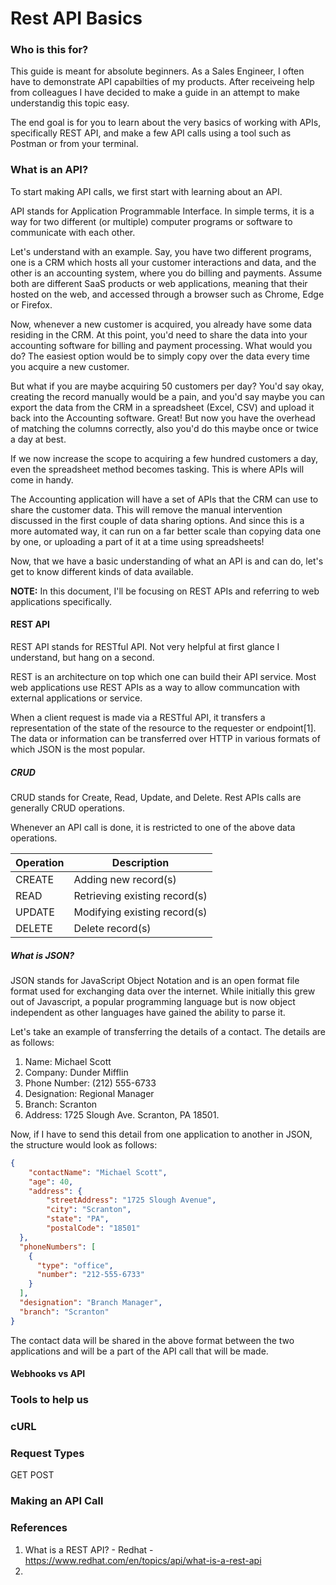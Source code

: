 # Rest API Basics

### Who is this for?

This guide is meant for absolute beginners. As a Sales Engineer, I often have to demonstrate API capabilties of my products. After receiveing help from colleagues I have decided to make a guide in an attempt to make understandig this topic easy. 

The end goal is for you to learn about the very basics of working with APIs, specifically REST API, and make a few API calls using a tool such as Postman or from your terminal. 

### What is an API?

To start making API calls, we first start with learning about an API. 

API stands for Application Programmable Interface. In simple terms, it is a way for two different (or multiple) computer programs or software to communicate with each other. 

Let's understand with an example. Say, you have two different programs, one is a CRM which hosts all your customer interactions and data, and the other is an accounting system, where you do billing and payments. Assume both are different SaaS products or web applications, meaning that their hosted on the web, and accessed through a browser such as Chrome, Edge or Firefox. 

Now, whenever a new customer is acquired, you already have some data residing in the CRM. At this point, you'd need to share the data into your accounting software for billing and payment processing. What would you do? The easiest option would be to simply copy over the data every time you acquire a new customer. 

But what if you are maybe acquiring 50 customers per day? You'd say okay, creating the record manually would be a pain, and you'd say maybe you can export the data from the CRM in a spreadsheet (Excel, CSV) and upload it back into the Accounting software. Great! But now you have the overhead of matching the columns correctly, also you'd do this maybe once or twice a day at best.

If we now increase the scope to acquiring a few hundred customers a day, even the spreadsheet method becomes tasking. This is where APIs will come in handy. 

The Accounting application will have a set of APIs that the CRM can use to share the customer data. This will remove the manual intervention discussed in the first couple of data sharing options. And since this is a more automated way, it can run on a far better scale than copying data one by one, or uploading a part of it at a time using spreadsheets!

Now, that we have a basic understanding of what an API is and can do, let's get to know different kinds of data available. 

**NOTE:** In this document, I'll be focusing on REST APIs and referring to web applications specifically.  

#### REST API

REST API stands for RESTful API. Not very helpful at first glance I understand, but hang on a second. 

REST is an architecture on top which one can build their API service. Most web applications use REST APIs as a way to allow communcation with external applications or service. 

When a client request is made via a RESTful API, it transfers a representation of the state of the resource to the requester or endpoint[1]. The data or information can be transferred over HTTP in various formats of which JSON is the most popular. 

##### CRUD

CRUD stands for Create, Read, Update, and Delete. Rest APIs calls are generally CRUD operations. 

Whenever an API call is done, it is restricted to one of the above data operations. 

| **Operation** | **Description**               |
|---------------|-------------------------------|
| CREATE        | Adding new record(s)          |
| READ          | Retrieving existing record(s) |
| UPDATE        | Modifying existing record(s)  |
| DELETE        | Delete record(s)              |

##### What is JSON?

JSON stands for JavaScript Object Notation and is an open format file format used for exchanging data over the internet. While initially this grew out of Javascript, a popular programming language but is now object independent as other languages have gained the ability to parse it. 

Let's take an example of transferring the details of a contact. The details are as follows:

1. Name: Michael Scott
2. Company: Dunder Mifflin
3. Phone Number: (212) 555-6733
4. Designation: Regional Manager
5. Branch: Scranton
6. Address: 1725 Slough Ave. Scranton, PA 18501. 

Now, if I have to send this detail from one application to another in JSON, the structure would look as follows:

```JSON
{
    "contactName": "Michael Scott",
    "age": 40,
    "address": {
        "streetAddress": "1725 Slough Avenue",
        "city": "Scranton",
        "state": "PA",
        "postalCode": "18501"
  },
  "phoneNumbers": [
    {
      "type": "office",
      "number": "212-555-6733"
    }
  ],
  "designation": "Branch Manager",
  "branch": "Scranton"
}
```

The contact data will be shared in the above format between the two applications and will be a part of the API call that will be made.

#### Webhooks vs API



### Tools to help us


### cURL

### Request Types

GET
POST


### Making an API Call



### References

1. What is a REST API? - Redhat - https://www.redhat.com/en/topics/api/what-is-a-rest-api
2. 